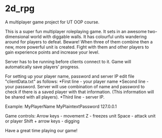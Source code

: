 # 2d_rpg
A multiplayer game project for UT OOP course.

This is a super fun multiplayer roleplaying game. It sets in an awesome two-dimensional world with diggable walls.
It has colourful units wandering around for players to defeat. Beware! When three of them combine then a new, more powerful unit is created.
Fight with them and other players to gain experience points and increase your level.

Server has to be running before clients connect to it. Game will automatically save players' progress.

For setting up your player name, password and server IP edit file "clientData.txt" as follows:
*First line - your player name
*Second line - your password. Server will use combination of name and password to check if there is a saved player with that information. (This information will be shared with all players).
*Third line - server IP.

Example:
MyPlayerName
MyPlaintextPassword
127.0.0.1

Game controls:
Arrow keys - movement
Z - freezes unit
Space - attack unit or player
Shift + arrow keys - digging

Have a great time playing our game!
